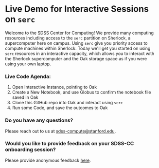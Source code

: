 # Live Demo for Interactive Sessions on `serc`

Welcome to the SDSS Center for Computing! We provide many computing resources including access to the `serc` partition on Sherlock, a supercomputer here on campus. Using `serc` give you priority access to compute machines within Sherlock. Today we'll get you started on using `serc` resources in an interactive capacity, which allows you to interact with the Sherlock supercomputer and the Oak storage space as if you were using your own laptop.

### Live Code Agenda:
1. Open Interactive Instance, pointing to Oak
2. Create a New Notebook, and use Globus to confirm the notebook file saved in Oak
3. Clone this GitHub repo into Oak and interact using `serc`
4. Run some Code, and save the outcomes to Oak

### Do you have any questions? 
Please reach out to us at [sdss-compute@stanford.edu](mailto:sdss-compute@stanford.edu). 

### Would you like to provide feedback on your SDSS-CC onboarding session?
Please provide anonymous feedback [here](https://forms.gle/1mrzsL6NM9Vq6ETEA).